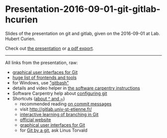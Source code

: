 # Presentation-2016-09-01-git-gitlab-hcurien

Slides of the presentation on git and gitlab, given on the 2016-09-01 at Lab. Hubert Curien.

Check out [the presentation](http://twitwi.github.io/Presentation-2016-09-01-git-gitlab-hcurien/) or [a pdf export](http://twitwi.github.io/Presentation-2016-09-01-git-gitlab-hcurien/Presentation-2016-09-01-git-gitlab-hcurien.pdf).

-----------

All links from the presentation, raw:
  - <a href="http://git-scm.com/downloads/guis">graphical user interfaces for Git</a>
  - <a href="https://git.wiki.kernel.org/index.php/InterfacesFrontendsAndTools">huge list of frontends and tools</a>
  - for Windows, use <a href="https://git-for-windows.github.io/">"gitbash"</a>
  - details and video helper in <a href="https://swcarpentry.github.io/workshop-template/#git">the software carpentry instructions</a>
- Software Carpentry help about <a href="http://swcarpentry.github.io/git-novice/02-setup/">configuring git</a>
- Shortcuts (<a href="http://stackoverflow.com/a/2222920/2297277">about ^ and ~</a>)
  - recommended reading <a href="http://chris.beams.io/posts/git-commit/">on commit messages</a>
  - visit <a href="http://gitlab.univ-st-etienne.fr/">http://gitlab.univ-st-etienne.fr/</a>
  - <a href="http://pcottle.github.io/learnGitBranching/">interactive learning of branching in Git</a>
  - <a href="http://git-scm.com/">official website</a>
  - <a href="http://git-scm.com/downloads/guis">graphical user interfaces for Git</a>
  - for <a href="http://www.youtube.com/watch?v=4XpnKHJAok8">Git by a git</a>, ask Linus Torvald
